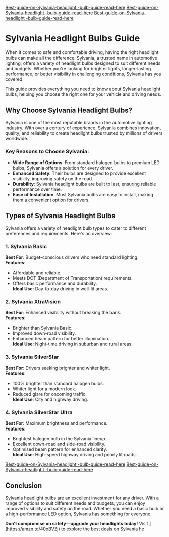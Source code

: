 [Best-guide-on-Sylvania-headlight -bulb-guide-read-here](https://usledbulbs.com/sylvania-headlight-bulbs-guide/)
[Best-guide-on-Sylvania-headlight -bulb-guide-read-here](https://usledbulbs.com/sylvania-headlight-bulbs-guide/)
[Best-guide-on-Sylvania-headlight -bulb-guide-read-here](https://usledbulbs.com/sylvania-headlight-bulbs-guide/)



# Sylvania Headlight Bulbs Guide

When it comes to safe and comfortable driving, having the right headlight bulbs can make all the difference. Sylvania, a trusted name in automotive lighting, offers a variety of headlight bulbs designed to suit different needs and budgets. Whether you're looking for brighter lights, longer-lasting performance, or better visibility in challenging conditions, Sylvania has you covered.

This guide provides everything you need to know about Sylvania headlight bulbs, helping you choose the right one for your vehicle and driving needs.

## Why Choose Sylvania Headlight Bulbs?

Sylvania is one of the most reputable brands in the automotive lighting industry. With over a century of experience, Sylvania combines innovation, quality, and reliability to create headlight bulbs trusted by millions of drivers worldwide.

### Key Reasons to Choose Sylvania:
- **Wide Range of Options**: From standard halogen bulbs to premium LED bulbs, Sylvania offers a solution for every driver.
- **Enhanced Safety**: Their bulbs are designed to provide excellent visibility, improving safety on the road.
- **Durability**: Sylvania headlight bulbs are built to last, ensuring reliable performance over time.
- **Ease of Installation**: Most Sylvania bulbs are easy to install, making them a convenient option for drivers.

## Types of Sylvania Headlight Bulbs

Sylvania offers a variety of headlight bulb types to cater to different preferences and requirements. Here's an overview:

### 1. Sylvania Basic
**Best For**: Budget-conscious drivers who need standard lighting.  
**Features**:
- Affordable and reliable.
- Meets DOT (Department of Transportation) requirements.
- Offers basic performance and durability.  
**Ideal Use**: Day-to-day driving in well-lit areas.

### 2. Sylvania XtraVision
**Best For**: Enhanced visibility without breaking the bank.  
**Features**:
- Brighter than Sylvania Basic.
- Improved down-road visibility.
- Enhanced beam pattern for better illumination.  
**Ideal Use**: Night-time driving in suburban and rural areas.

### 3. Sylvania SilverStar
**Best For**: Drivers seeking brighter and whiter light.  
**Features**:
- 100% brighter than standard halogen bulbs.
- Whiter light for a modern look.
- Reduced glare for oncoming traffic.  
**Ideal Use**: City and highway driving.

### 4. Sylvania SilverStar Ultra
**Best For**: Maximum brightness and performance.  
**Features**:
- Brightest halogen bulb in the Sylvania lineup.
- Excellent down-road and side-road visibility.
- Optimised beam pattern for enhanced clarity.  
**Ideal Use**: High-speed highway driving and poorly lit roads.

  
[Best-guide-on-Sylvania-headlight -bulb-guide-read-here](https://usledbulbs.com/sylvania-headlight-bulbs-guide/)
[Best-guide-on-Sylvania-headlight -bulb-guide-read-here](https://usledbulbs.com/sylvania-headlight-bulbs-guide/)



## Conclusion

Sylvania headlight bulbs are an excellent investment for any driver. With a range of options to suit different needs and budgets, you can enjoy improved visibility and safety on the road. Whether you need a basic bulb or a high-performance LED option, Sylvania has something for everyone.

**Don’t compromise on safety—upgrade your headlights today!** Visit ](https://amzn.to/40oBVZj) to explore the best deals on Sylvania he
